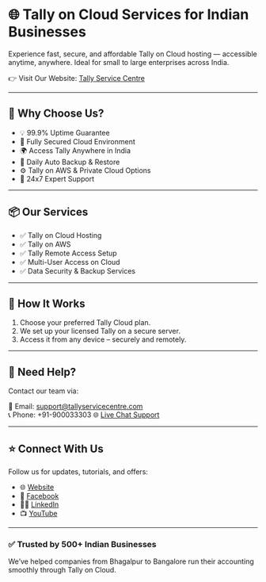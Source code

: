 # 🌐 Tally on Cloud Services for Indian Businesses

Experience fast, secure, and affordable Tally on Cloud hosting — accessible anytime, anywhere. Ideal for small to large enterprises across India.

👉 Visit Our Website: [Tally Service Centre](https://tallyservicecentre.com)

---

## 🚀 Why Choose Us?

- 💡 99.9% Uptime Guarantee
- 🔐 Fully Secured Cloud Environment
- 🌍 Access Tally Anywhere in India
- 📁 Daily Auto Backup & Restore
- ⚙️ Tally on AWS & Private Cloud Options
- 💬 24x7 Expert Support

---

## 📦 Our Services

- ✅ Tally on Cloud Hosting
- ✅ Tally on AWS
- ✅ Tally Remote Access Setup
- ✅ Multi-User Access on Cloud
- ✅ Data Security & Backup Services

---

## 🔧 How It Works

1. Choose your preferred Tally Cloud plan.
2. We set up your licensed Tally on a secure server.
3. Access it from any device – securely and remotely.

---

## 💬 Need Help?

Contact our team via:

📧 Email: support@tallyservicecentre.com  
📞 Phone: +91-900033303 
🌐 [Live Chat Support](https://tallyservicecentre.com)

---

## ⭐ Connect With Us

Follow us for updates, tutorials, and offers:

- 🌐 [Website](https://tallyservicecentre.com)
- 📘 [Facebook](#)
- 🧑‍💼 [LinkedIn](#)
- 📺 [YouTube](#)

---

### ✅ Trusted by 500+ Indian Businesses
We’ve helped companies from Bhagalpur to Bangalore run their accounting smoothly through Tally on Cloud.

